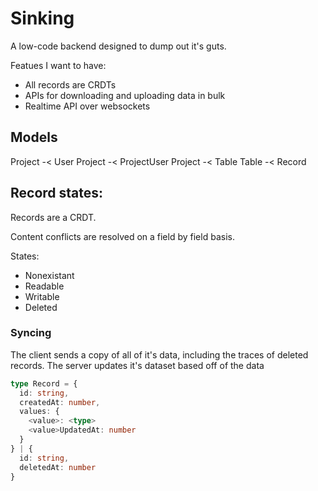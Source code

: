 # Sinking

A low-code backend designed to dump out it's guts.

Featues I want to have:

- All records are CRDTs
- APIs for downloading and uploading data in bulk
- Realtime API over websockets

## Models

Project -< User
Project -< ProjectUser
Project -< Table
Table -< Record

## Record states:

Records are a CRDT.

Content conflicts are resolved on a field by field basis.

States:
- Nonexistant
- Readable
- Writable
- Deleted

### Syncing

The client sends a copy of all of it's data, including the traces of deleted
records. The server updates it's dataset based off of the data

```ts
type Record = {
  id: string,
  createdAt: number,
  values: {
    <value>: <type>
    <value>UpdatedAt: number
  }
} | {
  id: string,
  deletedAt: number
}
```
